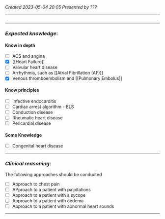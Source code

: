 *Created 2023-05-04 20:05*
*Presented by ???*

---
```toc
```
---

### *Expected knowledge*:
#### Know in depth
- [ ] ACS and angina
- [x] [[Heart Failure]]
- [ ] Valvular heart disease
- [ ] Arrhythmia, such as [[Atrial Fibrillation (AF)]]
- [x] Venous thromboembolism and [[Pulmonary Embolus]]

#### Know principles
- [ ] Infective endocarditis
- [ ] Cardiac arrest algorithm - BLS
- [ ] Conduction disease
- [ ] Rheumatic heart disease
- [ ] Pericardial disease

#### Some Knowledge
- [ ] Congenital heart disease

---

### *Clinical reasoning*:
The following approaches should be conducted
- [ ] Approach to chest pain
- [ ] APproach to a patient with palpitations
- [ ] Approach to a patient with a sycope
- [ ] Approach to a patient with oedema
- [ ] Approach to a patient with abnormal heart sounds

---
